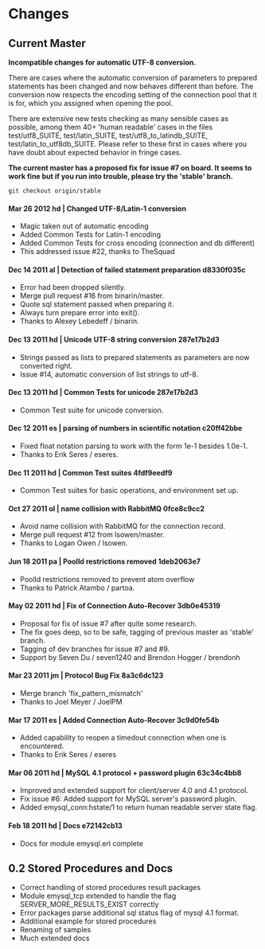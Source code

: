 # Changes

## Current Master

**Incompatible changes for automatic UTF-8 conversion.**

There are cases where the automatic conversion of parameters to prepared
statements has been changed and now behaves different than before. The
conversion now respects the encoding setting of the connection pool that it
is for, which you assigned when opening the pool.

There are extensive new tests checking as many sensible cases as possible, among
them 40+ 'human readable' cases in the files test/utf8_SUITE, test/latin_SUITE,
test/utf8_to_latindb_SUITE, test/latin_to_utf8db_SUITE. Please refer to these
first in cases where you have doubt about expected behavior in fringe cases.


**The current master has a proposed fix for issue #7 on board. It seems to work fine but if you run into trouble, please try the 'stable' branch.**

	git checkout origin/stable

#### Mar 26 2012 hd | Changed UTF-8/Latin-1 conversion
* Magic taken out of automatic encoding
* Added Common Tests for Latin-1 encoding
* Added Common Tests for cross encoding (connection and db different)
* This addressed issue #22, thanks to TheSquad

#### Dec 14 2011 al | Detection of failed statement preparation d8330f035c
* Error had been dropped silently.
* Merge pull request #16 from binarin/master.
* Quote sql statement passed when preparing it. 
* Always turn prepare error into exit(). 
* Thanks to Alexey Lebedeff / binarin.

#### Dec 13 2011 hd | Unicode UTF-8 string conversion 287e17b2d3
* Strings passed as lists to prepared statements as parameters are now converted right.
* Issue #14, automatic conversion of list strings to utf-8.

#### Dec 13 2011 hd | Common Tests for unicode 287e17b2d3
* Common Test suite for unicode conversion.

#### Dec 12 2011 es | parsing of numbers in scientific notation c20ff42bbe
* Fixed float notation parsing to work with the form 1e-1 besides 1.0e-1. 
* Thanks to Erik Seres / eseres.

#### Dec 11 2011 hd | Common Test suites 4fdf9eedf9
* Common Test suites for basic operations, and environment set up.

#### Oct 27 2011 ol | name collision with RabbitMQ 0fce8c9cc2
* Avoid name collision with RabbitMQ for the connection record.
* Merge pull request #12 from lsowen/master.
* Thanks to Logan Owen / lsowen.

#### Jun 18 2011 pa | PoolId restrictions removed 1deb2063e7
* PoolId restrictions removed to prevent atom overflow
* Thanks to Patrick Atambo / partoa.
 
#### May 02 2011 hd | Fix of Connection Auto-Recover 3db0e45319
* Proposal for fix of issue #7 after quite some research.
* The fix goes deep, so to be safe, tagging of previous master as 'stable' branch.
* Tagging of dev branches for issue #7 and #9.
* Support by Seven Du / seven1240 and Brendon Hogger / brendonh

#### Mar 23 2011 jm | Protocol Bug Fix 8a3c6dc123
* Merge branch 'fix_pattern_mismatch'
* Thanks to Joel Meyer / JoelPM

#### Mar 17 2011 es | Added Connection Auto-Recover 3c9d0fe54b
* Added capability to reopen a timedout connection when one is encountered.
* Thanks to Erik Seres / eseres

#### Mar 06 2011 hd | MySQL 4.1 protocol + password plugin 63c34c4bb8
* Improved and extended support for client/server 4.0 and 4.1 protocol. 
* Fix issue #6: Added support for MySQL server's password plugin. 
* Added emysql_conn:hstate/1 to return human readable server state flag. 

#### Feb 18 2011 hd | Docs e72142cb13
* Docs for module emysql.erl complete 

## 0.2 Stored Procedures and Docs 

* Correct handling of stored procedures result packages
* Module emysql_tcp extended to handle the flag SERVER_MORE_RESULTS_EXIST correctly
* Error packages parse additional sql status flag of mysql 4.1 format.
* Additional example for stored procedures
* Renaming of samples
* Much extended docs

